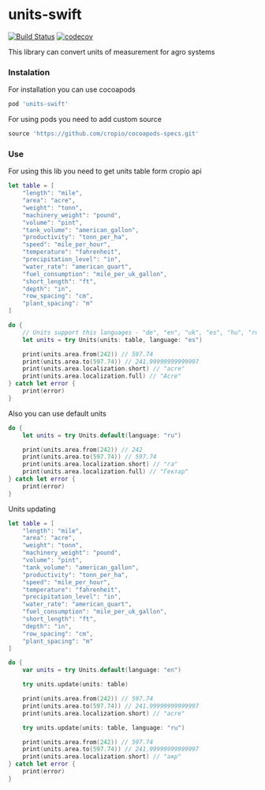 # units-swift

[![Build Status](https://travis-ci.com/cropio/units-swift.svg?branch=master)](https://travis-ci.com/cropio/units-swift) [![codecov](https://codecov.io/gh/cropio/units-swift/branch/master/graph/badge.svg)](https://codecov.io/gh/cropio/units-swift)

This library can convert units of measurement for agro systems

### Instalation
For installation you can use cocoapods

```ruby
pod 'units-swift'
```

For using pods you need to add custom source

```ruby
source 'https://github.com/cropio/cocoapods-specs.git'
```

### Use
For using this lib you need to get units table form cropio api

```swift
let table = [
	"length": "mile",
	"area": "acre",
	"weight": "tonn",
	"machinery_weight": "pound",
	"volume": "pint",
	"tank_volume": "american_gallon",
	"productivity": "tonn_per_ha",
	"speed": "mile_per_hour",
	"temperature": "fahrenheit",
	"precipitation_level": "in",
	"water_rate": "american_quart",
	"fuel_consumption": "mile_per_uk_gallon",
	"short_length": "ft",
	"depth": "in",
	"row_spacing": "cm",
	"plant_spacing": "m"
]

do {
	// Units support this languages - "de", "en", "uk", "es", "hu", "ru", "pt"
	let units = try Units(units: table, language: "es")

	print(units.area.from(242)) // 597.74
	print(units.area.to(597.74)) // 241.99999999999997
	print(units.area.localization.short) // "acre"
	print(units.area.localization.full) // "Acre"
} catch let error {
	print(error)
}
```

Also you can use default units
```swift
do {
	let units = try Units.default(language: "ru")

	print(units.area.from(242)) // 242
	print(units.area.to(597.74)) // 597.74
	print(units.area.localization.short) // "га"
	print(units.area.localization.full) // "Гектар"
} catch let error {
	print(error)
}
```
Units updating
```swift
let table = [
	"length": "mile",
	"area": "acre",
	"weight": "tonn",
	"machinery_weight": "pound",
	"volume": "pint",
	"tank_volume": "american_gallon",
	"productivity": "tonn_per_ha",
	"speed": "mile_per_hour",
	"temperature": "fahrenheit",
	"precipitation_level": "in",
	"water_rate": "american_quart",
	"fuel_consumption": "mile_per_uk_gallon",
	"short_length": "ft",
	"depth": "in",
	"row_spacing": "cm",
	"plant_spacing": "m"
]

do {
	var units = try Units.default(language: "en")

	try units.update(units: table)

	print(units.area.from(242)) // 597.74
	print(units.area.to(597.74)) // 241.99999999999997
	print(units.area.localization.short) // "acre"

	try units.update(units: table, language: "ru")

	print(units.area.from(242)) // 597.74
	print(units.area.to(597.74)) // 241.99999999999997
	print(units.area.localization.short) // "акр"
} catch let error {
	print(error)
}
```
